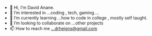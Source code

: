 - 👋 Hi, I’m David Anane.
- 👀 I’m interested in ...coding , tech, gaming....
- 🌱 I’m currently learning ...how to code in college , mostly self taught.
- 💞️ I’m looking to collaborate on ...other projects
- 📫 How to reach me ...drheigns@gmail.com

<!---
plaestore/plaestore is a ✨ special ✨ repository because its `README.md` (this file) appears on your GitHub profile.
You can click the Preview link to take a look at your changes.
--->
